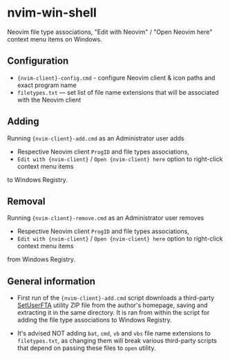 # nvim-win-shell

Neovim file type associations, "Edit with Neovim" / "Open Neovim here" context menu items on Windows.

## Configuration

- `{nvim-client}-config.cmd` - configure Neovim client & icon paths and exact program name
- `filetypes.txt` — set list of file name extensions that will be associated with the Neovim client


## Adding
Running `{nvim-client}-add.cmd` as an Administrator user adds
 - Respective Neovim client `ProgID` and file types associations,
 - `Edit with {nvim-client}` / `Open {nvim-client} here` option to right-click context menu items

to Windows Registry.

## Removal
Running `{nvim-client}-remove.cmd` as an Administrator user removes
 - Respective Neovim client `ProgID` and file types associations,
 - `Edit with {nvim-client}` / `Open {nvim-client} here` option to right-click context menu items

from Windows Registry.

## General information

- First run of the `{nvim-client}-add.cmd` script downloads a third-party [SetUserFTA](https://kolbi.cz/blog/2017/10/25/setuserfta-userchoice-hash-defeated-set-file-type-associations-per-user/) utility ZIP file from the author's homepage, saving and extracting it in the same directory. It is ran from within the script for adding the file type associations to Windows Registry.

- It's advised NOT adding `bat`, `cmd`, `vb` and `vbs` file name extensions to `filetypes.txt`, as changing them will break various third-party scripts that depend on passing these files to `open` utility.
